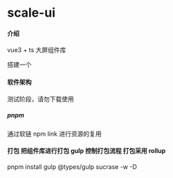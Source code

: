 <!--
 * @Author: liszter <liszter@qq.com>
 * @Date: 2022-11-26 17:41:45
 * @LastEditTime: 2022-11-29 17:06:21
 * @LastEditors: lishutao
 * @Description: 暂无
 * @FilePath: \scale-ui\README.md
-->
# scale-ui

#### 介绍
vue3 + ts 大屏组件库

搭建一个 

#### 软件架构

测试阶段，请勿下载使用

##### pnpm
  通过软链 npm link 进行资源的复用

  #### 打包 把组件库进行打包 gulp 控制打包流程   打包采用 rollup
   pnpm install gulp @types/gulp sucrase -w -D